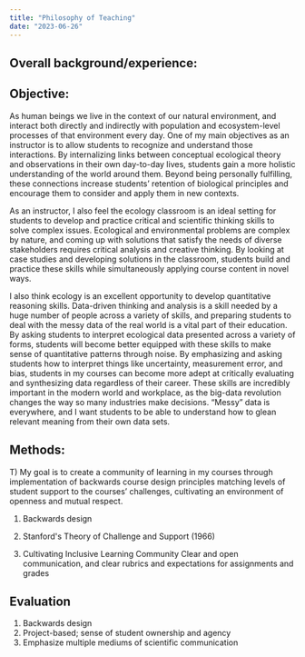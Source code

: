 ```yaml
---
title: "Philosophy of Teaching"
date: "2023-06-26"
---
```



## Overall background/experience: 


## Objective: 
As human beings we live in the context of our natural environment, and interact both directly and indirectly with population and ecosystem-level processes of that environment every day. One of my main objectives as an instructor is to allow students to recognize and understand those interactions. By internalizing links between conceptual ecological theory and observations in their own day-to-day lives, students gain a more holistic understanding of the world around them. Beyond being personally fulfilling, these connections increase students’ retention of biological principles and encourage them to consider and apply them in new contexts. 

As an instructor, I also feel the ecology classroom is an ideal setting for students to develop and practice critical and scientific thinking skills to solve complex issues. Ecological and environmental problems are complex by nature, and coming up with solutions that satisfy the needs of diverse stakeholders requires critical analysis and creative thinking. By looking at case studies and developing solutions in the classroom, students build and practice these skills while simultaneously applying course content in novel ways. 
	
I also think ecology is an excellent opportunity to develop quantitative reasoning skills. Data-driven thinking and analysis is a skill needed by a huge number of people across a variety of skills, and preparing students to deal with the messy data of the real world is a vital part of their education. By asking students to interpret ecological data presented across a variety of forms, students will become better equipped with these skills to make sense of quantitative patterns through noise. By emphasizing and asking students how to interpret things like uncertainty, measurement error, and bias, students in my courses can become more adept at critically evaluating and synthesizing data regardless of their career. These skills are incredibly important in the modern world and workplace, as the big-data revolution changes the way so many industries make decisions. “Messy” data is everywhere, and I want students to be able to understand how to glean relevant meaning from their own data sets. 


## Methods: 
T) My goal is to create a community of learning in my courses through implementation of backwards course design principles matching levels of student support to the courses’ challenges, cultivating an environment of openness and mutual respect. 
	
1) Backwards design

2) Stanford's Theory of Challenge and Support (1966)

3) Cultivating Inclusive Learning Community
Clear and open communication, and clear rubrics and expectations for assignments and grades

## Evaluation

1) Backwards design 
2) Project-based; sense of student ownership and agency
3) Emphasize multiple mediums of scientific communication
